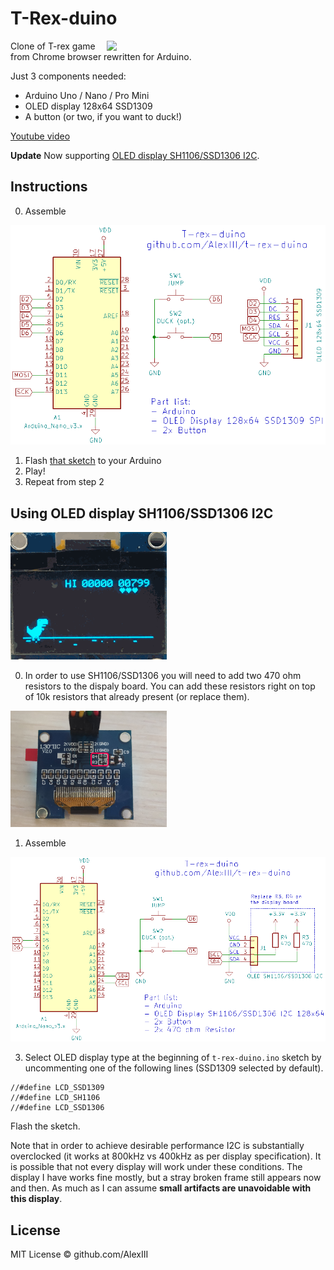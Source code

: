 # T-Rex-duino

<img width="350" align="right" src="img/t-rex-demo-3.gif" />

Clone of T-rex game from Chrome browser rewritten for Arduino.

Just 3 components needed:

- Arduino Uno / Nano / Pro Mini
- OLED display 128x64 SSD1309
- A button (or two, if you want to duck!)

[Youtube video](https://www.youtube.com/watch?v=635SnybBRD8)

**Update**
Now supporting [OLED display SH1106/SSD1306 I2C](#using-oled-display-sh1106/ssd1306-i2c).

## Instructions

0. Assemble

<img width="600" src="img/sch.png" />

1. Flash [that sketch](https://github.com/AlexIII/t-rex-duino/releases/download/v1.0/Arduino-sketch-t-rex-duino-v1.0.zip) to your Arduino
2. Play!
3. Repeat from step 2

## Using OLED display SH1106/SSD1306 I2C

<img width="250" src="img/t-rex-demo-sh1106.gif" />

0. In order to use SH1106/SSD1306 you will need to add two 470 ohm resistors to the dispaly board. 
You can add these resistors right on top of 10k resistors that already present (or replace them).

<img width="250" src="img/res-mod-sh1106.jpg" />

1. Assemble

<img width="600" src="img/sch-sh1106.png" />

3. Select OLED display type at the beginning of `t-rex-duino.ino` sketch by uncommenting one of the following lines (SSD1309 selected by default).
```
//#define LCD_SSD1309
//#define LCD_SH1106
//#define LCD_SSD1306
```
Flash the sketch.

Note that in order to achieve desirable performance I2C is substantially overclocked (it works at 800kHz vs 400kHz as per display specification).
It is possible that not every display will work under these conditions.
The display I have works fine mostly, but a stray broken frame still appears now and then.
As much as I can assume **small artifacts are unavoidable with this display**.

## License

MIT License © github.com/AlexIII
